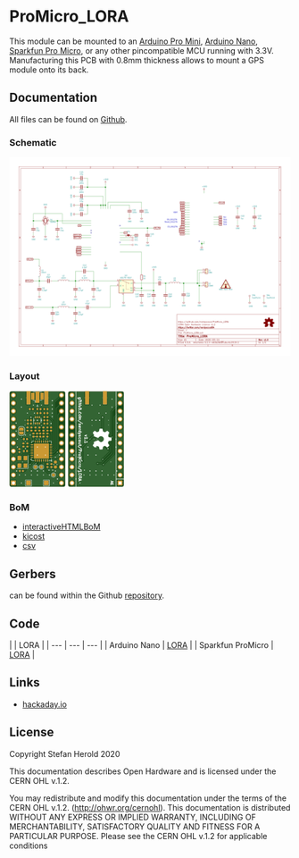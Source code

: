 # ProMicro_LORA
This module can be mounted to an [Arduino Pro Mini](https://www.sparkfun.com/products/11113), [Arduino Nano](https://store.arduino.cc/arduino-nano), [Sparkfun Pro Micro](https://www.sparkfun.com/products/12587), or any other pincompatible MCU running with 3.3V. Manufacturing this PCB with 0.8mm thickness allows to mount a GPS module onto its back.


## Documentation
All files can be found on [Github](https://github.com/nerdyscout/ProMicro_LORA).


### Schematic
[![ProMicro_LORA_Schematic](docs/ProMicro_LORA_schematic.svg)](docs/ProMicro_LORA_schematic.pdf)


### Layout
<a href="docs/ProMicro_LORA_Board_Top.pdf"><img src="docs/img/ProMicro_LORA_Board_Top.svg" alt="ProMicro_LORA_Board_Top" width="20%"/></a>
<a href="docs/ProMicro_LORA_Board_Bottom.pdf"><img src="docs/img/ProMicro_LORA_Board_Bottom.svg" alt="ProMicro_LORA_Board_Bottom" width="20%"/></a>


### BoM
  * [interactiveHTMLBoM](https://nerdyscout.github.io/ProMicro_LORA/docs/bom/ibom.html)
  * [kicost](docs/bom/ProMicro_LORA.xlsx)
  * [csv](docs/bom/ProMicro_LORA.csv)


## Gerbers
can be found within the Github [repository](gerbers).



## Code
| | LORA | 
| --- | --- | --- |
| Arduino Nano | [LORA](examples/Arduino_Nano_LORA/Arduino_Nano_LORA.ino) |
| Sparkfun ProMicro | [LORA](examples/Sparkfun_ProMicro_LORA/Sparkfun_ProMicro_LORA.ino) |


## Links
  * [hackaday.io](https://hackaday.io/project/171898-promicro)


## License
Copyright Stefan Herold 2020

This documentation describes Open Hardware and is licensed under the CERN OHL v.1.2.

You may redistribute and modify this documentation under the terms of the CERN OHL v.1.2. (http://ohwr.org/cernohl). This documentation is distributed WITHOUT ANY EXPRESS OR IMPLIED WARRANTY, INCLUDING OF MERCHANTABILITY, SATISFACTORY QUALITY AND FITNESS FOR A PARTICULAR PURPOSE. Please see the CERN OHL v.1.2 for applicable conditions
